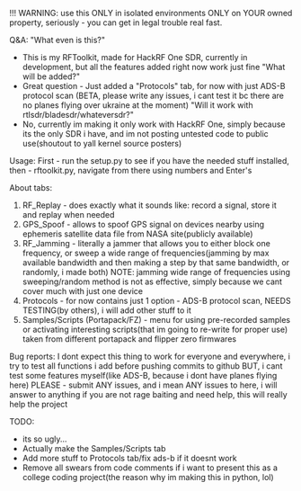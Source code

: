 !!! WARNING: use this ONLY in isolated environments ONLY on YOUR owned property, seriously - you can get in legal trouble real fast.

Q&A:
"What even is this?"
- This is my RFToolkit, made for HackRF One SDR, currently in development, but all the features added right now work just fine
"What will be added?"
- Great question - Just added a "Protocols" tab, for now with just ADS-B protocol scan (BETA, please write any issues, i cant test it bc there are no planes flying over ukraine at the moment)
"Will it work with rtlsdr/bladesdr/whateversdr?"
- No, currently im making it only work with HackRF One, simply because its the only SDR i have, and im not posting untested code to public use(shoutout to yall kernel source posters)

Usage: First - run the setup.py to see if you have the needed stuff installed, then - rftoolkit.py, navigate from there using numbers and Enter's

About tabs:
1. RF_Replay - does exactly what it sounds like: record a signal, store it and replay when needed
2. GPS_Spoof - allows to spoof GPS signal on devices nearby using ephemeris satellite data file from NASA site(publicly available)
3. RF_Jamming - literally a jammer that allows you to either block one frequency, or sweep a wide range of frequencies(jamming by max available bandwidth and then making a step by that same bandwidth, or randomly, i made both) NOTE: jamming wide range of frequencies using sweeping/random method is not as effective, simply because we cant cover much with just one device
4. Protocols - for now contains just 1 option - ADS-B protocol scan, NEEDS TESTING(by others), i will add other stuff to it
5. Samples/Scripts (Portapack/FZ) - menu for using pre-recorded samples or activating interesting scripts(that im going to re-write for proper use) taken from different portapack and flipper zero firmwares

Bug reports:
I dont expect this thing to work for everyone and everywhere, i try to test all functions i add before pushing commits to github
BUT, i cant test some features myself(like ADS-B, because i dont have planes flying here)
PLEASE - submit ANY issues, and i mean ANY issues to here, i will answer to anything if you are not rage baiting and need help, this will really help the project

TODO:

- its so ugly...
- Actually make the Samples/Scripts tab
- Add more stuff to Protocols tab/fix ads-b if it doesnt work
- Remove all swears from code comments if i want to present this as a college coding project(the reason why im making this in python, lol)
